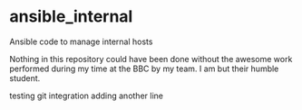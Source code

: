 # ansible_internal
Ansible code to manage internal hosts

Nothing in this repository could have been done without the awesome work performed during my time at the BBC by my team. I am but their humble student. 

testing git integration
adding another line
